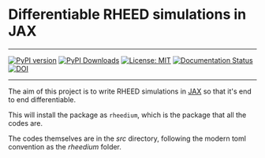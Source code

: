 # Differentiable RHEED simulations in JAX

---

[![PyPI version](https://badge.fury.io/py/rheedium.svg)](https://badge.fury.io/py/rheedium)
[![PyPI Downloads](https://static.pepy.tech/badge/rheedium)](https://pepy.tech/projects/rheedium)
[![License: MIT](https://img.shields.io/badge/License-MIT-yellow.svg)](https://opensource.org/licenses/MIT)
[![Documentation Status](https://readthedocs.org/projects/rheedium/badge/?version=latest)](https://rheedium.readthedocs.io/en/latest/?badge=latest)
[![DOI](https://zenodo.org/badge/DOI/10.5281/zenodo.14757400.svg)](https://doi.org/10.5281/zenodo.14757400)

---

The aim of this project is to write RHEED simulations in [JAX](https://github.com/google/jax) so that it's end to end differentiable.

This will install the package as `rheedium`, which is the package that all the codes are.

The codes themselves are in the _src_ directory, following the modern toml convention as the _rheedium_ folder.